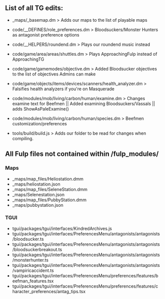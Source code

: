 ## List of all TG edits:

- _maps/_basemap.dm > Adds our maps to the list of playable maps

- code/__DEFINES/role_preferences.dm > Bloodsuckers/Monster Hunters as antagonist preference options

- code/__HELPERS/roundend.dm > Plays our roundend music instead

- code/game/area/areas/shuttles.dm > Plays ApproachingFulp instead of ApproachingTG
- code/game/gamemodes/objective.dm > Added Bloodsucker objectives to the list of objectives Admins can make
- code/game/objects/items/devices/scanners/health_analyzer.dm > Falsifies health analyzers if you're on Masquerade

- code/modules/mob/living/carbon/human/examine.dm > Changes examine text for Beefmen || Added examining Bloodsuckers/Vassals || adds ShowAsPaleExamine()
- code/modules/mob/living/carbon/human/species.dm > Beefmen customization/preferences

- tools/build/build.js > Adds our folder to be read for changes when compiling.

## All Fulp files not contained within /fulp_modules/

### Maps

- _maps/map_files/Heliostation.dmm
- _maps/heliostation.json
- _maps/map_files/SeleneStation.dmm
- _maps/Selenestation.json
- _maps/map_files/PubbyStation.dmm
- _maps/pubbystation.json

### TGUI
- tgui/packages/tgui/interfaces/KindredArchives.js
- tgui/packages/tgui/interfaces/PreferencesMenu/antagonists/antagonists/bloodsucker.ts
- tgui/packages/tgui/interfaces/PreferencesMenu/antagonists/antagonists/bloodsuckerbreakout.ts
- tgui/packages/tgui/interfaces/PreferencesMenu/antagonists/antagonists/monsterhunter.ts
- tgui/packages/tgui/interfaces/PreferencesMenu/antagonists/antagonists/vampiricaccident.ts
- tgui/packages/tgui/interfaces/PreferencesMenu/preferences/features/beefman_features.tsx
- tgui/packages/tgui/interfaces/PreferencesMenu/preferences/features/character_preferences/antag_tips.tsx

